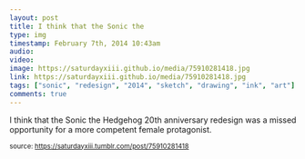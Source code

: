 ```yaml
---
layout: post
title: I think that the Sonic the
type: img
timestamp: February 7th, 2014 10:43am
audio: 
video: 
image: https://saturdayxiii.github.io/media/75910281418.jpg
link: https://saturdayxiii.github.io/media/75910281418.jpg
tags: ["sonic", "redesign", "2014", "sketch", "drawing", "ink", "art"]
comments: true
---
```


I think that the Sonic the Hedgehog 20th anniversary redesign was a missed opportunity for a more competent female protagonist.
 
  
<small>source: https://saturdayxiii.tumblr.com/post/75910281418</small>